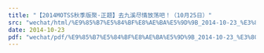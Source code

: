 ```yaml
---
title: "【2014MOTSS秋季版聚·正题】去九溪尽情放荡吧！（10月25日）"
src: "wechat/html/%E9%85%B7%E5%84%BF%E8%AE%BA%E5%9D%9B_2014-10-23_%E3%80%902014MOTSS%E7%A7%8B%E5%AD%A3%E7%89%88%E8%81%9A%C2%B7%E6%AD%A3%E9%A2%98%E3%80%91%E5%8E%BB%E4%B9%9D%E6%BA%AA%E5%B0%BD%E6%83%85%E6%94%BE%E8%8D%A1%E5%90%A7%EF%BC%81%EF%BC%8810%E6%9C%8825%E6%97%A5%EF%BC%89.html"
date: 2014-10-23
pdf: "wechat/pdf/%E9%85%B7%E5%84%BF%E8%AE%BA%E5%9D%9B_2014-10-23_%E3%80%902014MOTSS%E7%A7%8B%E5%AD%A3%E7%89%88%E8%81%9A%C2%B7%E6%AD%A3%E9%A2%98%E3%80%91%E5%8E%BB%E4%B9%9D%E6%BA%AA%E5%B0%BD%E6%83%85%E6%94%BE%E8%8D%A1%E5%90%A7%EF%BC%81%EF%BC%8810%E6%9C%8825%E6%97%A5%EF%BC%89.pdf"
---
```

